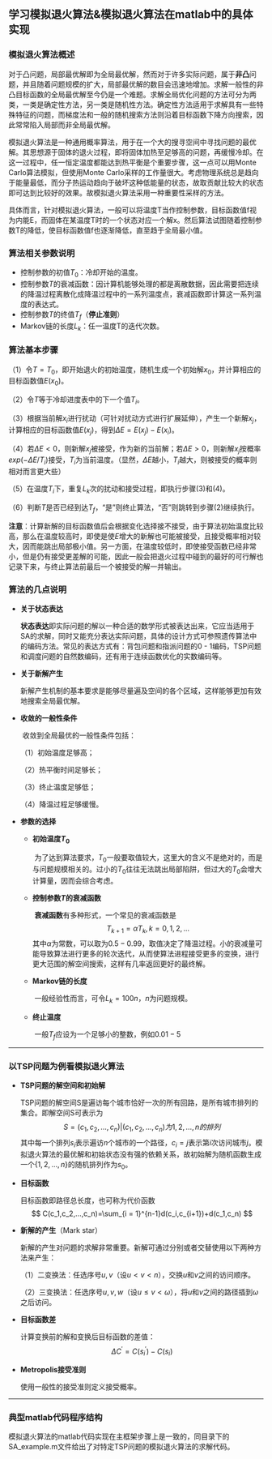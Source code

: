 ## 学习模拟退火算法&模拟退火算法在matlab中的具体实现

### 模拟退火算法概述

​		对于凸问题，局部最优解即为全局最优解，然而对于许多实际问题，属于**非凸**问题，并且随着问题规模的扩大，局部最优解的数目会迅速地增加。求解一般性的非凸目标函数的全局最优解至今仍是一个难题。求解全局优化问题的方法可分为两类，一类是确定性方法，另一类是随机性方法。确定性方法适用于求解具有一些特殊特征的问题，而梯度法和一般的随机搜索方法则沿着目标函数下降方向搜索，因此常常陷入局部而非全局最优解。

​		模拟退火算法是一种通用概率算法，用于在一个大的搜寻空间中寻找问题的最优解。其思想源于固体的退火过程，即将固体加热至足够高的问题，再缓慢冷却。在这一过程中，任一恒定温度都能达到热平衡是个重要步骤，这一点可以用Monte Carlo算法模拟，但使用Monte Carlo采样的工作量很大。考虑物理系统总是趋向于能量最低，而分子热运动趋向于破坏这种低能量的状态，故取贡献比较大的状态即可达到比较好的效果。故模拟退火算法采用一种重要性采样的方法。

​		具体而言，针对模拟退火算法，一般可以将温度T当作控制参数，目标函数值f视为内能E，而固体在某温度T时的一个状态对应一个解x。然后算法试图随着控制参数T的降低，使目标函数值f也逐渐降低，直至趋于全局最小值。

### 算法相关参数说明

+ 控制参数的初值$T_0$：冷却开始的温度。
+ 控制参数$T$的衰减函数：因计算机能够处理的都是离散数据，因此需要把连续的降温过程离散化成降温过程中的一系列温度点，衰减函数即计算这一系列温度的表达式。
+ 控制参数$T$的终值$T_f$（**停止准则**）
+ Markov链的长度$L_k$：任一温度T的迭代次数。

### 算法基本步骤

（1）令$T = T_0$，即开始退火的初始温度，随机生成一个初始解$x_0$，并计算相应的目标函数值$E(x_0)$。

（2）令$T$等于冷却进度表中的下一个值$T_i$。

（3）根据当前解$x_i$进行扰动（可针对扰动方式进行扩展延伸），产生一个新解$x_j$，计算相应的目标函数值$E(x_j)$，得到$\Delta E = E(x_j)-E(x_i)$。

（4）若$\Delta E < 0$，则新解$x_j$被接受，作为新的当前解；若$\Delta E > 0$，则新解$x_j$按概率$exp(-\Delta E/T_i)$接受，$T_i$为当前温度。（显然，$\Delta E$越小，$T_i$越大，则被接受的概率则相对而言更大些）

（5）在温度$T_i$下，重复$L_k$次的扰动和接受过程，即执行步骤(3)和(4)。

（6）判断$T$是否已经到达$T_f$，“是”则终止算法，“否”则跳转到步骤(2)继续执行。

**注意**：计算新解的目标函数值后会根据变化选择接不接受，由于算法初始温度比较高，那么在温度较高时，即使是使$E$增大的新解也可能被接受，且接受概率相对较大，因而能跳出局部极小值。另一方面，在温度较低时，即使接受函数已经非常小，但是仍有接受更差解的可能，因此一般会把退火过程中碰到的最好的可行解也记录下来，与终止算法前最后一个被接受的解一并输出。

### 算法的几点说明

+ **关于状态表达**

  ​		**状态表达**即实际问题的解以一种合适的数学形式被表达出来，它应当适用于SA的求解，同时又能充分表达实际问题，具体的设计方式可参照遗传算法中的编码方法。常见的表达方式有：背包问题和指派问题的0 - 1编码，TSP问题和调度问题的自然数编码，还有用于连续函数优化的实数编码等。

+ **关于新解产生**

  ​		新解产生机制的基本要求是能够尽量遍及空间的各个区域，这样能够更加有效地搜索全局最优解。

+ **收敛的一般性条件**

  ​		收敛到全局最优的一般性条件包括：

  （1）初始温度足够高；

  （2）热平衡时间足够长；

  （3）终止温度足够低；

  （4）降温过程足够缓慢。

+ **参数的选择**

  + **初始温度$T_0$**

    ​		为了达到算法要求，$T_0$一般要取值较大，这里大的含义不是绝对的，而是与问题规模相关的。过小的$T_0$往往无法跳出局部陷阱，但过大的$T_0$会增大计算量，因而会综合考虑。

  + **控制参数$T$的衰减函数**

    ​		**衰减函数**有多种形式，一个常见的衰减函数是
    $$
    T_{k+1} = \alpha T_k, k= 0,1,2,...
    $$
    ​		其中$\alpha$为常数，可以取为$0.5-0.99$，取值决定了降温过程。小的衰减量可能导致算法进行更多的轮次迭代，从而使算法进程接受更多的变换，进行更大范围的解空间搜索，这样有几率返回更好的最终解。

  + **Markov链的长度**

    ​		一般经验性而言，可令$L_k = 100n$，$n$为问题规模。

  + **终止温度**

    ​		一般$T_f$应设为一个足够小的整数，例如$0.01-5$

----

### 以TSP问题为例看模拟退火算法

+ **TSP问题的解空间和初始解**

  ​		TSP问题的解空间S是遍访每个城市恰好一次的所有回路，是所有城市排列的集合。即解空间S可表示为
  $$
  S = {(c_1,c_2,...,c_n)|(c_1,c_2,...,c_n)为{1,2,...,n}的排列}
  $$
  ​		其中每一个排列$s_i$表示遍访$n$个城市的一个路径，$c_i=j$表示第$i$次访问城市$j$。模拟退火算法的最优解和初始状态没有强的依赖关系，故初始解为随机函数生成一个$\{1,2,...,n\}$的随机排列作为$s_0$。

+ **目标函数**

  目标函数即路径总长度，也可称为代价函数
  $$
  C(c_1,c_2,...,c_n)=\sum_{i = 1}^{n-1}d(c_i,c_{i+1})+d(c_1,c_n)
  $$

+ **新解的产生**（Mark star）

  ​		新解的产生对问题的求解非常重要。新解可通过分别或者交替使用以下两种方法来产生：

  （1）二变换法：任选序号$u,v$（设$u<v<n$），交换$u$和$v$之间的访问顺序。

  （2）三变换法：任选序号$u,v,w$（设$u\leq v < \omega$），将$u$和$v$之间的路径插到$\omega$之后访问。

+ **目标函数差**

  计算变换前的解和变换后目标函数的差值：
  $$
  \Delta C^{'} =C(s_i^{'})-C(s_i)
  $$

+ **Metropolis接受准则**

  使用一般性的接受准则定义接受概率。
  
----

### 典型matlab代码程序结构

​		模拟退火算法的matlab代码实现在主框架步骤上是一致的，同目录下的SA_example.m文件给出了对特定TSP问题的模拟退火算法的求解代码。



  
